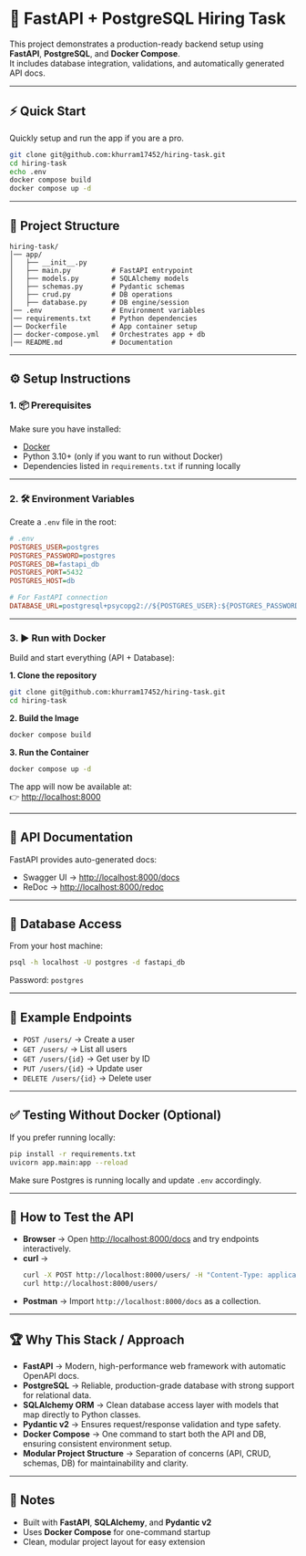 # 🚀 FastAPI + PostgreSQL Hiring Task  

This project demonstrates a production-ready backend setup using **FastAPI**, **PostgreSQL**, and **Docker Compose**.  
It includes database integration, validations, and automatically generated API docs.  

---

## ⚡ Quick Start  
Quickly setup and run the app if you are a pro.

```bash
git clone git@github.com:khurram17452/hiring-task.git
cd hiring-task
echo .env
docker compose build
docker compose up -d
```

---

## 📂 Project Structure  

```
hiring-task/
│── app/
│   ├── __init__.py
│   ├── main.py          # FastAPI entrypoint
│   ├── models.py        # SQLAlchemy models
│   ├── schemas.py       # Pydantic schemas
│   ├── crud.py          # DB operations
│   ├── database.py      # DB engine/session
│── .env                 # Environment variables
│── requirements.txt     # Python dependencies
│── Dockerfile           # App container setup
│── docker-compose.yml   # Orchestrates app + db
│── README.md            # Documentation
```

---

## ⚙️ Setup Instructions  

### 1. 📦 Prerequisites  
Make sure you have installed:  
- [Docker](https://www.docker.com/)  
- Python 3.10+ (only if you want to run without Docker)  
- Dependencies listed in `requirements.txt` if running locally  

---

### 2. 🛠 Environment Variables  

Create a `.env` file in the root:  

```ini
# .env
POSTGRES_USER=postgres
POSTGRES_PASSWORD=postgres
POSTGRES_DB=fastapi_db
POSTGRES_PORT=5432
POSTGRES_HOST=db

# For FastAPI connection
DATABASE_URL=postgresql+psycopg2://${POSTGRES_USER}:${POSTGRES_PASSWORD}@${POSTGRES_HOST}:${POSTGRES_PORT}/${POSTGRES_DB}

```

---

### 3. ▶️ Run with Docker  

Build and start everything (API + Database):  

**1. Clone the repository**  

```bash
git clone git@github.com:khurram17452/hiring-task.git
cd hiring-task
```

**2. Build the Image**  
```bash
docker compose build
```

**3. Run the Container**  
```bash
docker compose up -d
```

The app will now be available at:  
👉 [http://localhost:8000](http://localhost:8000)  

---

## 📖 API Documentation  

FastAPI provides auto-generated docs:  

- Swagger UI → [http://localhost:8000/docs](http://localhost:8000/docs)  
- ReDoc → [http://localhost:8000/redoc](http://localhost:8000/redoc)  

---

## 🐘 Database Access  

From your host machine:  

```bash
psql -h localhost -U postgres -d fastapi_db
```

Password: `postgres`  

---

## 📜 Example Endpoints  

- `POST /users/` → Create a user  
- `GET /users/` → List all users  
- `GET /users/{id}` → Get user by ID  
- `PUT /users/{id}` → Update user  
- `DELETE /users/{id}` → Delete user  

---

## ✅ Testing Without Docker (Optional)  

If you prefer running locally:  

```bash
pip install -r requirements.txt
uvicorn app.main:app --reload
```

Make sure Postgres is running locally and update `.env` accordingly.  

---

## 🧪 How to Test the API  

- **Browser** → Open [http://localhost:8000/docs](http://localhost:8000/docs) and try endpoints interactively.  
- **curl** →  
  ```bash
  curl -X POST http://localhost:8000/users/ -H "Content-Type: application/json" -d '{"name":"Alice","email":"alice@example.com"}'
  curl http://localhost:8000/users/
  ```
- **Postman** → Import `http://localhost:8000/docs` as a collection.  

---

## 🏆 Why This Stack / Approach  

- **FastAPI** → Modern, high-performance web framework with automatic OpenAPI docs.  
- **PostgreSQL** → Reliable, production-grade database with strong support for relational data.  
- **SQLAlchemy ORM** → Clean database access layer with models that map directly to Python classes.  
- **Pydantic v2** → Ensures request/response validation and type safety.  
- **Docker Compose** → One command to start both the API and DB, ensuring consistent environment setup.  
- **Modular Project Structure** → Separation of concerns (API, CRUD, schemas, DB) for maintainability and clarity.  

---

## 🏅 Notes  

- Built with **FastAPI**, **SQLAlchemy**, and **Pydantic v2**  
- Uses **Docker Compose** for one-command startup  
- Clean, modular project layout for easy extension  
